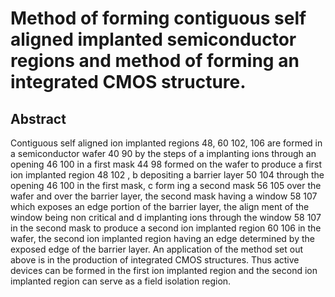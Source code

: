 # Method of forming contiguous self aligned implanted semiconductor regions and method of forming an integrated CMOS structure.

## Abstract
Contiguous self aligned ion implanted regions 48, 60 102, 106 are formed in a semiconductor wafer 40 90 by the steps of a implanting ions through an opening 46 100 in a first mask 44 98 formed on the wafer to produce a first ion implanted region 48 102 , b depositing a barrier layer 50 104 through the opening 46 100 in the first mask, c form ing a second mask 56 105 over the wafer and over the barrier layer, the second mask having a window 58 107 which exposes an edge portion of the barrier layer, the align ment of the window being non critical and d implanting ions through the window 58 107 in the second mask to produce a second ion implanted region 60 106 in the wafer, the second ion implanted region having an edge determined by the exposed edge of the barrier layer. An application of the method set out above is in the production of integrated CMOS structures. Thus active devices can be formed in the first ion implanted region and the second ion implanted region can serve as a field isolation region.